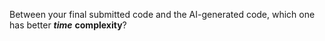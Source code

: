 Between your final submitted code and the AI-generated code, which one has better ***time*** **complexity**?  